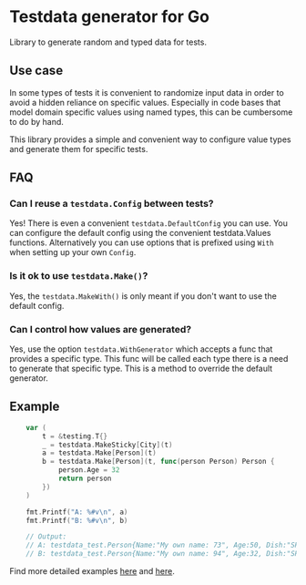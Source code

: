 # Testdata generator for Go

Library to generate random and typed data for tests.

## Use case

In some types of tests it is convenient to randomize input data in order to avoid a hidden reliance on specific values.
Especially in code bases that model domain specific values using named types, this can be cumbersome to do by hand.

This library provides a simple and convenient way to configure value types and generate them for specific tests.

## FAQ

### Can I reuse a `testdata.Config` between tests?

Yes! There is even a convenient `testdata.DefaultConfig` you can use.
You can configure the default config using the convenient testdata.Values functions. Alternatively you can use options
that is prefixed using `With` when setting up your own `Config`.

### Is it ok to use `testdata.Make()`?

Yes, the `testdata.MakeWith()` is only meant if you don't want to use the default config.

### Can I control how values are generated?

Yes, use the option `testdata.WithGenerator` which accepts a func that provides a specific type. This func will be
called each type there is a need to generate that specific type. This is a method to override the default generator.

## Example

````go
	var (
		t = &testing.T{}
		_ = testdata.MakeSticky[City](t)
		a = testdata.Make[Person](t)
		b = testdata.Make[Person](t, func(person Person) Person {
			person.Age = 32
			return person
		})
	)

	fmt.Printf("A: %#v\n", a)
	fmt.Printf("B: %#v\n", b)

	// Output:
	// A: testdata_test.Person{Name:"My own name: 73", Age:50, Dish:"SPAGHETTI", City:"City-LCMNe2ur8bFrW7oM", Note:"string-k3Dc1kHJPXsAFv0C"}
	// B: testdata_test.Person{Name:"My own name: 94", Age:32, Dish:"SPAGHETTI", City:"City-LCMNe2ur8bFrW7oM", Note:"string-nUQnH3DqWyTPPTEi"}
````

Find more detailed examples [here](example_make_test.go) and [here](example_makewith_test.go).
